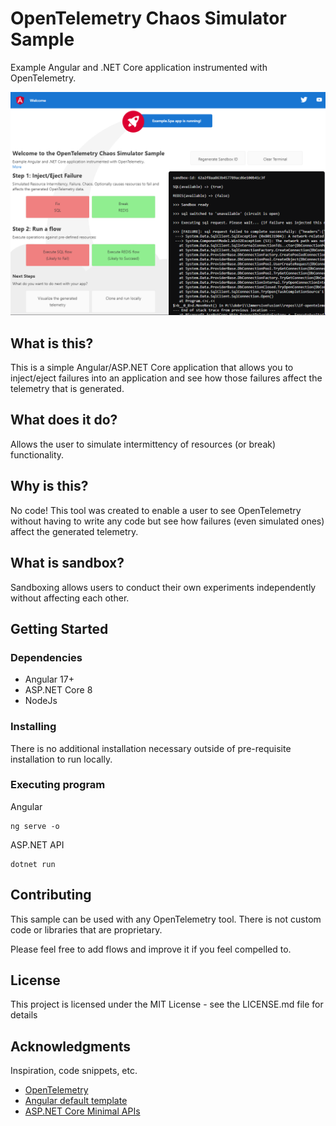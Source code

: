 

# OpenTelemetry Chaos Simulator Sample

Example Angular and .NET Core application instrumented with OpenTelemetry.

![](.img/screenshot.png)

## What is this?
This is a simple Angular/ASP.NET Core application that allows you to inject/eject failures into an application and see how those failures affect the telemetry that is generated.

## What does it do?
Allows the user to simulate intermittency of resources (or break) functionality.

## Why is this?
No code! This tool was created to enable a user to see OpenTelemetry without having to write any code but see how failures (even simulated ones) affect the generated telemetry.

## What is sandbox?
Sandboxing allows users to conduct their own experiments independently without affecting each other.

## Getting Started

### Dependencies

* Angular 17+
* ASP.NET Core 8
* NodeJs

### Installing

There is no additional installation necessary outside of pre-requisite installation to run locally. 

### Executing program

Angular 
```
ng serve -o
```

ASP.NET API
```
dotnet run
```

## Contributing

This sample can be used with any OpenTelemetry tool. There is not custom code or libraries that are proprietary. 

Please feel free to add flows and improve it if you feel compelled to. 

## License

This project is licensed under the MIT License - see the LICENSE.md file for details

## Acknowledgments

Inspiration, code snippets, etc.
* [OpenTelemetry](https://opentelemetry.io/)
* [Angular default template](https://angular.io/cli/new)
* [ASP.NET Core Minimal APIs](https://learn.microsoft.com/en-us/aspnet/core/fundamentals/minimal-apis)






